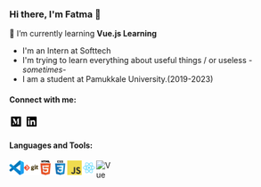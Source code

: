 ### Hi there, I'm Fatma 👋

 🌱 I’m currently learning **Vue.js Learning** 
 
- I'm an Intern at Softtech
- I'm trying to learn everything about useful things / or useless _-sometimes-_
- I am a student at Pamukkale University.(2019-2023)

#### Connect with me:

<a href="https://medium.com/@fatmaaydogdu" target="_blank"><img src="socialmedia/medium.png" alt="Medium" width="24"></a>
<a href="https://www.linkedin.com/in/fatmaaydogdu/" target="_blank"><img src="socialmedia/linkedin.png" alt="Linkedin" width="24"></a>

#### Languages and Tools:

<img align="left" alt="Visual Studio Code" width="26px" src="https://raw.githubusercontent.com/github/explore/80688e429a7d4ef2fca1e82350fe8e3517d3494d/topics/visual-studio-code/visual-studio-code.png" />
<img align="left" alt="Git" width="26px" src="https://raw.githubusercontent.com/github/explore/80688e429a7d4ef2fca1e82350fe8e3517d3494d/topics/git/git.png" />
<img align="left" alt="HTML5" width="26px" src="https://raw.githubusercontent.com/github/explore/80688e429a7d4ef2fca1e82350fe8e3517d3494d/topics/html/html.png" />
<img align="left" alt="CSS3" width="26px" src="https://raw.githubusercontent.com/github/explore/80688e429a7d4ef2fca1e82350fe8e3517d3494d/topics/css/css.png" />
<img align="left" alt="JavaScript" width="26px" src="https://raw.githubusercontent.com/github/explore/80688e429a7d4ef2fca1e82350fe8e3517d3494d/topics/javascript/javascript.png" />
<img align="left" alt="React" width="26px" src="https://raw.githubusercontent.com/github/explore/80688e429a7d4ef2fca1e82350fe8e3517d3494d/topics/react/react.png" />
<img align="left" alt="Vue" width="26px" src="https://raw.githubusercontent.com/vuejs/blog/f21337176093bb9cc531c22da51abd7948d82265/public/logo.svg" />

<br />
<br />